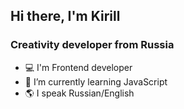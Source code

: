 ## Hi there, I'm Kirill
### Creativity developer from Russia

- 💻 I'm Frontend developer
- 📖 I’m currently learning JavaScript
- 🌎 I speak Russian/English
<!--
**gnehgo/gnehgo** is a ✨ _special_ ✨ repository because its `README.md` (this file) appears on your GitHub profile.

Here are some ideas to get you started:


- 🌱 I’m currently learning JavaScript
- 

- ⚡ Fun fact: ...
-->

